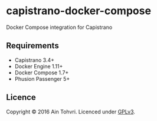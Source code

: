 # capistrano-docker-compose

Docker Compose integration for Capistrano

## Requirements

- Capistrano 3.4+
- Docker Engine 1.11+
- Docker Compose 1.7+
- Phusion Passenger 5+

## Licence

Copyright © 2016 Ain Tohvri. Licenced under [GPLv3](LICENSE).
